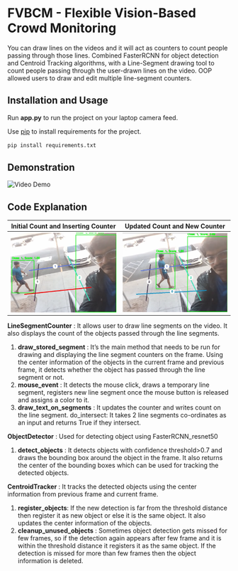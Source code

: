 # FVBCM - Flexible Vision-Based Crowd Monitoring
You can draw lines on the videos and it will act as counters to count people passing through those lines. Combined FasterRCNN for object detection and Centroid Tracking algorithms, with a Line-Segment drawing tool to count people passing through the user-drawn lines on the video. OOP allowed users to draw and edit multiple line-segment counters.

## Installation and Usage

Run **app.py** to run the project on your laptop camera feed.

Use [pip](https://pip.pypa.io/en/stable/) to install requirements for the project.

```bash
pip install requirements.txt
```


## Demonstration

![Video Demo](./images/VideoDemo.gif)


## Code Explanation

| **Initial Count and Inserting Counter**  | **Updated Count and New Counter** |
| :-------------: |:-------------:|
| ![Initial Snap](./images/Initial_Image.png)      | ![Final Snap](./images/Final_Image.png "This is a sample image.")     |

**LineSegmentCounter** : It allows user to draw line segments on the video. It also displays the count of the objects passed through the line segments.

1) **draw_stored_segment** : It’s the main method that needs to be run for drawing and displaying the line segment counters on the frame. Using the center information of the objects in the current frame and previous frame, it detects whether the object has passed through the line segment or not.
2) **mouse_event** : It detects the mouse click, draws a temporary line segment, registers new line segment once the mouse button is released and assigns a color to it.
3) **draw_text_on_segments** : It updates the counter and writes count on the line segment.
do_intersect: It takes 2 line segments co-ordinates as an input and returns True if they intersect.

**ObjectDetector** : Used for detecting object using FasterRCNN_resnet50
1) **detect_objects** : It detects objects with confidence threshold>0.7 and draws the bounding box around the object in the frame. It also returns the center of the bounding boxes which can be used for tracking the detected objects.

**CentroidTracker** : It tracks the detected objects using the center information from previous frame and current frame. 
1) **register_objects**: If the new detection is far from the threshold distance then register it as new object or else it is the same object. It also updates the center information of the objects.
2) **cleanup_unused_objects** : Sometimes object detection gets missed for few frames, so if the detection again appears after few frame and it is within the threshold distance it registers it as the same object. If the detection is missed for more than few frames then the object information is deleted.
